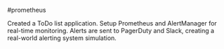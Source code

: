 #prometheus


Created a ToDo list application. Setup Prometheus and AlertManager for real-time monitoring.
Alerts are sent to PagerDuty and Slack, creating a real-world alerting system simulation.
